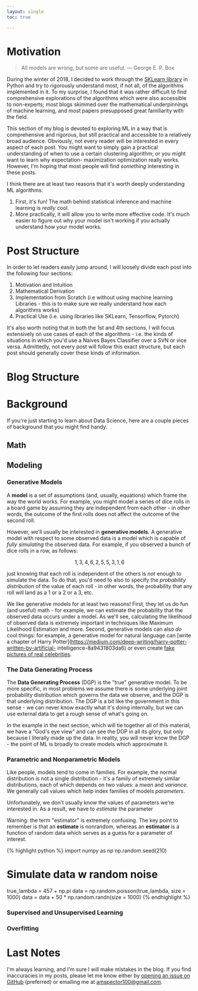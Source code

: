```yaml
---
layout: single
toc: true

--- 
```

# Motivation

> All models are wrong, but some are useful. — George E. P. Box

During the winter of 2018, I decided to work through the [SKLearn
library](http://scikit-learn.org/) in Python and try to rigorously understand
most, if not all, of the algorithms implemented in it. To my surprise, I found
that it was rather difficult to find comprehensive explorations of the
algorithms which were also accessible to non-experts; most blogs skimmed over
the mathematical underpinnings of machine learning, and most papers presupposed
great familiarity with the field.

This section of my blog is devoted to exploring ML in a way that is
comprehensive and rigorous, but still practical and accessible to a relatively
broad audience. Obviously, not every reader will be interested in every aspect
of each post. You might want to simply gain a practical understanding of when to
use a certain clustering algorithm; or you might want to learn why expectation-
maximization optimization really works. However, I'm hoping that most people
will find *something* interesting in these posts.

I think there are at least two reasons that it's worth deeply understanding ML
algorithms:

1. First, it's fun! The math behind statistical inference and machine learning
is *really* cool.
2. More practically, it will allow you to write more effective code. It's much
easier to figure out why your model isn't working if you actually understand how
your model works.

# Post Structure

 In order to let readers easily jump around, I will loosely divide each post
into the following four sections:

1. Motivation and Intuition
2. Mathematical Derivation
3. Implementation from Scratch (i.e without using machine learning Libraries -
this is to make sure we really understand how each algorithms works)
4. Practical Use (i.e. using libraries like SKLearn, Tensorflow, Pytorch)

It's also worth noting that in both the 1st and 4th sections, I will focus
extensively on use cases of each of the algorithms - i.e. the kinds of
situations in which you'd use a Naives Bayes Classifier over a SVN or vice
versa. Admittedly, not every post will follow this exact structure, but each
post should generally cover these kinds of information.

# Blog Structure



# Background

If you're just starting to learn about Data Science, here are a couple pieces of
background that you might find handy.

## Math

## Modeling

### Generative Models

A **model** is a set of assumptions (and, usually, equations) which frame the
way the world works. For example, you might model a series of dice rolls in a
board game by assuming they are independent from each other - in other words,
the outcome of the first rolls does not affect the outcome of the second roll.

However, we'll usually be interested in **generative models.** A generative
model with respect to some observed data is a model which is capable of *fully
simulating* the observed data. For example, if you observed a bunch of dice
rolls in a row, as follows:

$$ 1, \, 3, \, 4, \, 6, \, 2, \, 5, \, 5, \, 3, \, 1, \, 6$$

just knowing that each roll is independent of the others is *not* enough to
simulate the data. To do that, you'd need to also to specify the *probability
distribution* of the value of each roll - in other words, the probability that
any roll will land as a $1$ or a $2$ or a $3$, etc.

We like generative models for at least two reasons! First, they let us do fun
(and useful) math - for example, we can estimate the probability that the
observed data occurs under a model. As we'll see, calculating the likelihood of
observed data is extremely important in techniques like Maximum Likelihood
Estimation and more. Second, generative models can also *do* cool things: for
example, a generative model for natural language can [write a chapter of Harry
Potter](https://medium.com/deep-writing/harry-potter-written-by-artificial-
intelligence-8a9431803da6) or even create [fake pictures of real
celebrities](https://www.youtube.com/watch?v=VrgYtFhVGmg).

### The Data Generating Process

The **Data Generating Process** (DGP) is the "true" generative model. To be more
specific, in most problems we assume there is some underlying joint probability
distribution which governs the data we observe, and the DGP is that underlying
distribution. The DGP is a bit like the government in this sense - we can never
know exactly what it's doing internally, but we can use external data to get a
rough sense of what's going on.

In the example in the next section, which will tie together all of this
material, we have a "God's eye view" and can see the DGP in all its glory, but
only because I literally made up the data. In reality, you will never know the
DGP - the point of ML is broadly to create models which approximate it. 
 
### Parametric and Nonparametric Models

Like people, models tend to come in families. For example, the normal
distribution is not a single distribution - it's a family of extremely similar
distributions, each of which depends on two values: a *mean* and *variance.* We
generally call values which help index families of models *parameters*.

Unfortunately, we don't usually know the values of parameters we're interested
in. As a result, we have to *estimate* the parameter

<div class = 'notice--warning'> Warning: the term "estimator" is extremely confusing. The key point to remember is that an <strong> estimate </strong> is nonrandom, whereas an <strong> estimator </strong> is a function of
random data which serves as a guess for a parameter of interest. </div>
 


{% highlight python %}
import numpy as np
np.random.seed(210)

# Simulate data w random noise
true_lambda = 457 + np.pi 
data = np.random.poisson(true_lambda, size = 1000) 
data = data + 50 * np.random.randn(size = 1000) 
{% endhighlight %}
 
### Supervised and Unsupervised Learning

### Overfitting

# Last Notes

I'm always learning, and I'm sure I will make mistakes in the blog. If you find
inaccuracies in my posts, please let me know either by [opening an issue on
GitHub](https://github.com/amspector100/amspector100.github.io) (preferred) or
emailing me at amspector100@gmail.com. 
